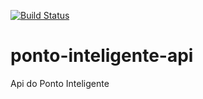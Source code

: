 [![Build Status](https://travis-ci.org/jlsilvestre/ponto-inteligente-api.svg?branch=master)](https://travis-ci.org/jlsilvestre/ponto-inteligente-api)
# ponto-inteligente-api
Api do Ponto Inteligente
